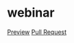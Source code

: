 # webinar
[Preview](https://tetianazakharova.github.io/webinar/)
[Pull Request](https://github.com/TetianaZakharova/webinar/pull/1/files)
